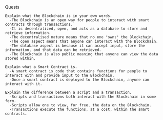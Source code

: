 Quests

    Explain what the Blockchain is in your own words. 
      -The Blockchain is an open way for people to interact with smart contracts through transactions. 
      -It is decentralized, open, and acts as a database to store and retrieve information. 
      -The decentralised nature means that no one "owns" the Blockchain. 
      -The open aspect means that anyone can interact with the Blockchain. 
      -The database aspect is because it can accept input, store the information, and that data can be retrieved. 
      -The Blockchain is also public meaning that anyone can view the data stored within. 

    Explain what a Smart Contract is. 
      -A smart contract is code that contains functions for people to interact with and provide input to the Blockchain.
      -Once a smart contract is deployed to the Blockchain, anyone can interact with it.

    Explain the difference between a script and a transaction.
      -Scripts and transactions both interact with the Blockchain in some form.
      -Scripts allow one to view, for free, the data on the Blockchain.
      -Transactions execute the functions, at a cost, within the smart contracts.
